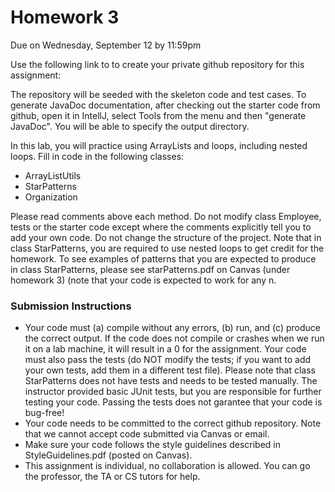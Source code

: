 # Homework 3
Due on Wednesday, September 12 by 11:59pm

Use the following link to to create your private github repository for this assignment: 

The repository will be seeded with the skeleton code and test cases. To generate JavaDoc documentation, after checking out the starter
code from github, open it in IntellJ, select Tools from the menu and then "generate JavaDoc". You will be able to specify the output directory.

In this lab, you will practice using ArrayLists and loops, including nested loops. Fill in code in the following classes:
- ArrayListUtils
- StarPatterns
- Organization

Please read comments above each method. Do not modify class Employee, tests or the starter code except where the comments explicitly tell you to add your own code. Do not change the structure of the project.
Note that in class StarPatterns, you are required to use nested loops to get credit for the homework. To see examples of patterns that you are expected to produce in class StarPatterns, please see starPatterns.pdf on Canvas (under homework 3) (note that your code is expected to work for any n.

### Submission Instructions

- Your code must (a) compile without any errors, (b) run, and (c) produce the correct output. If the code does not compile or crashes when we run it on a lab machine, it will result in a 0 for the assignment. 
  Your code must also pass the tests (do NOT modify the tests; if you want to add your own tests, add them in a different test file). Please note that class StarPatterns does not have tests and needs to be tested manually. The instructor provided basic JUnit tests, but you are responsible for further testing your code. Passing the tests
  does not garantee that your code is bug-free!
- Your code needs to be committed to the correct github repository. Note that we cannot accept code submitted via Canvas or email. 
- Make sure your code follows the style guidelines described in StyleGuidelines.pdf (posted on Canvas). 
- This assignment is individual, no collaboration is allowed. You can go the professor, the TA or CS tutors for help.

